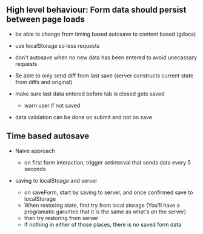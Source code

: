 ## High level behaviour: Form data should persist between page loads

* be able to change from timing based autosave to content based (gdocs)
* use localStorage so less requests
* don't autosave when no new data has been entered to avoid unecassary requests
* Be able to only send diff from last save (server constructs current state from diffs and original)

* make sure last data entered before tab is closed gets saved
  * warn user if not saved

* data validation can be done on submit and not on save


## Time based autosave
* Naive approach
  * on first form interaction, trigger setinterval that sends data every 5 seconds

* saving to localStoage and server
  * on saveForm, start by saving to server, and once confirmed save to localStorage
  * When restoring state, first try from local storage (You'll have a programatic garuntee that it is the same as what's on the server)
  * then try restoring from server
  * If nothing in either of those places, there is no saved form data